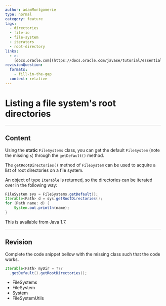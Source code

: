 ```yaml
---
author: adamMontgomerie
type: normal
category: feature
tags:
  - directories
  - file-io
  - file-system
  - iterators
  - root-directory
links:
  - >-
    [docs.oracle.com](https://docs.oracle.com/javase/tutorial/essential/io/dirs.html){website}
revisionQuestion:
  formats:
    - fill-in-the-gap
  context: relative
---
```


# Listing a file system's root directories


---

## Content

Using the **static** `FileSystems` class, you can get the default `FileSystem` (note the missing `s`) through the `getDefault()` method.

The `getRootDirectories()` method of `FileSystem`  can be used to acquire a list of root directories on a file system.

An object of type `Iterable` is returned, so the directories can be iterated over in the following way:

```java
FileSystem sys = FileSystems.getDefault();
Iterable<Path> d = sys.getRootDirectories();
for (Path name: d) {
    System.out.println(name);
}
```

This is available from Java 1.7.


---

## Revision

Complete the code snippet bellow with the missing class such that the code works. 

```java
Iterable<Path> myDir = ???
  .getDefault().getRootDirectories();

```

- FileSystems
- FileSystem
- System
- FileSystemUtils
